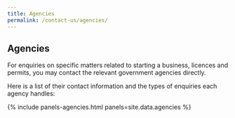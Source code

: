```yaml
---
title: Agencies
permalink: /contact-us/agencies/
---
```


##  Agencies

For enquiries on specific matters related to starting a business, licences and permits, you may contact the relevant government agencies directly.

Here is a list of their contact information and the types of enquiries each agency handles:

{% include panels-agencies.html panels=site.data.agencies %}
